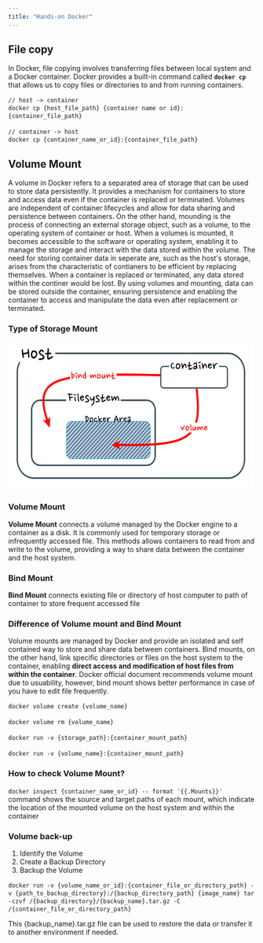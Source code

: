 ```yaml
---
title: "Hands-on Docker"
---
```


## File copy
In Docker, file copying involves transferring files between local system and a Docker container. Docker provides a built-in command called **`docker cp`** that allows us to copy files or directories to and from running containers.

```
// host -> container
docker cp {host_file_path} {container name or id}:{container_file_path}

// container -> host
docker cp {container_name_or_id}:{container_file_path}
```

## Volume Mount
A volume in Docker refers to a separated area of storage that can be used to store data persistently. It provides a mechanism for containers to store and access data even if the container is replaced or terminated. Volumes are independent of container lifecycles and allow for data sharing and persistence between containers.
On the other hand, mounding is the process of connecting an external storage object, such as a volume, to the operating system of container or host. When a volumes is mounted, it becomes accessible to the software or operating system, enabling it to manage the storage and interact with the data stored within the volume.
The need for storing container data in seperate are, such as the host's storage, arises from the characteristic of contianers to be efficient by replacing themselves. When a container is replaced or terminated, any data stored within the continer would be lost. By using volumes and mounting, data can be stored outside the container, ensuring persistence and enabling the container to access and manipulate the data even after replacement or terminated.

### Type of Storage Mount

<img src="../assets/dockermount.png" width=500vw height=300vw >

### Volume Mount
**Volume Mount** connects a volume managed by the Docker engine to a container as a disk. It is commonly used for temporary storage or infrequently accessed file. This methods allows containers to read from and write to the volume, providing a way to share data between the container and the host system. 

### Bind Mount
**Bind Mount** connects existing file or directory of host computer to path of container to store frequent accessed file

### Difference of Volume mount and Bind Mount
Volume mounts are managed by Docker and provide an isolated and self contained way to store and share data between containers. Bind mounts, on the other hand, link specific directories or files on the host system to the container, enabling **direct access and modification of host files from within the container**. Docker official document recommends volume mount due to usuability, however, bind mount shows better performance in case of you have to edit file frequently.

```
docker volume create {volume_name}

docker volume rm {volume_name}

docker run -v {storage_path}:{container_mount_path}

docker run -v {volume_name}:{container_mount_path}
```

### How to check Volume Mount?

```docker inspect {container_name_or_id} -- format '{{.Mounts}}'``` command shows the source and target paths of each mount, which indicate the location of the mounted volume on the host system and within the container

### Volume back-up
1. Identify the Volume
2. Create a Backup Directory
3. Backup the Volume
```
docker run -v {volume_name_or_id}:{container_file_or_directory_path} -v {path_to_backup_directory}:/{backup_directory_path} {image_name} tar -czvf /{backup_directory}/{backup_name}.tar.gz -C /{container_file_or_directory_path}
```
This {backup_name}.tar.gz file can be used to restore the data or transfer it to another environment if needed.